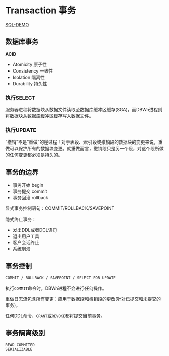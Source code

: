 # Transaction 事务

[SQL-DEMO](../../sql_demo/dml/transaction.sql)

## 数据库事务

**ACID**

- Atomicity 原子性
- Consistency 一致性
- Isolation 隔离性
- Durability 持久性

### 执行SELECT

服务器进程将数据块从数据文件读取至数据库缓冲区缓存(SGA)，而DBWn进程则将数据块从数据库缓冲区缓存写入数据文件。

### 执行UPDATE

“撤销”不是“重做”的逆过程！对于表段、索引段或撤销段的数据块的变更来说，重做可以保护所有的数据块变更。就重做而言，撤销段只是另一个段，对这个段所做的任何变更都必须是持久的。


## 事务的边界

- 事务开始 begin
- 事务提交 commit
- 事务回滚 rollback

显式事务控制语句：COMMIT/ROLLBACK/SAVEPOINT

隐式终止事务：

- 发出DDL或者DCL语句
- 退出用户工具
- 客户会话终止
- 系统崩溃


## 事务控制

```oracle
COMMIT / ROLLBACK / SAVEPOINT / SELECT FOR UPDATE 
```

执行`COMMIT`命令时，DBWn进程不会进行任何操作。

重做日志流包含所有变更：应用于数据段和撤销段的更改(针对已提交和未提交的事务)。

任何DDL命令，`GRANT`或`REVOKE`都将提交当前事务。

## 事务隔离级别

```oracle
READ COMMITED
SERIALIZABLE
```

